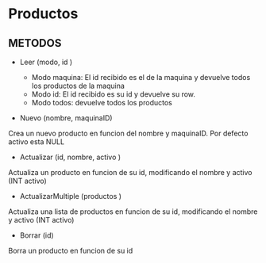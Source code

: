 
# Productos

## METODOS

- Leer (modo, id )
  - Modo maquina: El id recibido es el de la maquina y devuelve todos los productos de la maquina
  - Modo id: El id recibido es su id y devuelve su row.
  - Modo todos: devuelve todos los productos

- Nuevo (nombre, maquinaID)

Crea un nuevo producto en funcion del nombre y maquinaID. Por defecto activo esta NULL

- Actualizar (id, nombre, activo )

Actualiza un producto en funcion de su id, modificando el nombre y activo (INT activo)
  
- ActualizarMultiple (productos )
  
Actualiza una lista de productos en funcion de su id, modificando el nombre y activo (INT activo)

- Borrar (id)

Borra un producto en funcion de su id
